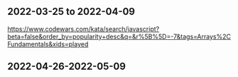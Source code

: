 ## 2022-03-25 to 2022-04-09
https://www.codewars.com/kata/search/javascript?beta=false&order_by=popularity+desc&q=&r%5B%5D=-7&tags=Arrays%2CFundamentals&xids=played

## 2022-04-26-2022-05-09